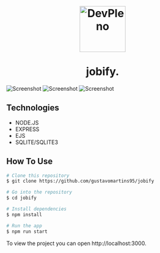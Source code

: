<h1 align="center">
  <br />
    <img src="https://nctech.net.br/screenshots/jobify/logo.jpeg" alt="DevPleno" width="120">
  <br />
  <br />
  jobify.
</h1>

![Screenshot](https://nctech.net.br/screenshots/jobify/home.gif)
![Screenshot](https://nctech.net.br/screenshots/jobify/categories.gif)
![Screenshot](https://nctech.net.br/screenshots/jobify/vacancies.gif)

## Technologies

-  NODE.JS
-  EXPRESS
-  EJS
-  SQLITE/SQLITE3

## How To Use

```bash
# Clone this repository
$ git clone https://github.com/gustavomartins95/jobify

# Go into the repository
$ cd jobify

# Install dependencies
$ npm install

# Run the app
$ npm run start
```

To view the project you can open http://localhost:3000.
